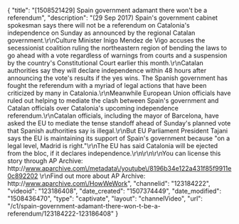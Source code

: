 {
    "title": "[1508521429] Spain government adamant there won't be a referendum",
    "description": "(29 Sep 2017) Spain's government cabinet spokesman says there will not be a referendum on Catalonia's independence on Sunday as announced by the regional Catalan government.\r\nCulture Minister Inigo Mendez de Vigo accuses the secessionist coalition ruling the northeastern region of bending the laws to go ahead with a vote regardless of warnings from courts and a suspension by the country's Constitutional Court earlier this month.\r\nCatalan authorities say they will declare independence within 48 hours after announcing the vote's results if the yes wins. The Spanish government has fought the referendum with a myriad of legal actions that have been criticized by many in Catalonia.\r\nMeanwhile European Union officials have ruled out helping to mediate the clash between Spain's government and Catalan officials over Catalonia's upcoming independence referendum.\r\nCatalan officials, including the mayor of Barcelona, have asked the EU to mediate the tense standoff ahead of Sunday's planned vote that Spanish authorities say is illegal.\r\nBut EU Parliament President Tajani says the EU is maintaining its support of Spain's government because \"on a legal level, Madrid is right.\"\r\nThe EU has said Catalonia will be ejected from the bloc, if it declares independence.\r\n\r\n\r\nYou can license this story through AP Archive: http:\/\/www.aparchive.com\/metadata\/youtube\/8196b34e122a431f85f9911e0c892202 \r\nFind out more about AP Archive: http:\/\/www.aparchive.com\/HowWeWork",
    "channelid": "123184222",
    "videoid": "123186408",
    "date_created": "1507374449",
    "date_modified": "1508436470",
    "type": "captivate",
    "layout": "channelVideo",
    "url": "\/c1\/spain-government-adamant-there-won-t-be-a-referendum\/123184222-123186408"
}